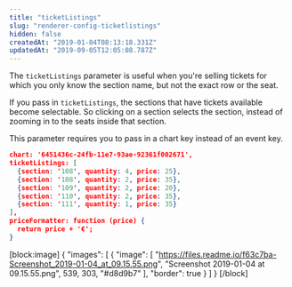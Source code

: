 ```yaml
---
title: "ticketListings"
slug: "renderer-config-ticketlistings"
hidden: false
createdAt: "2019-01-04T08:13:18.331Z"
updatedAt: "2019-09-05T12:05:08.787Z"
---
```

The `ticketListings` parameter is useful when you&#39;re selling tickets for which you only know the section name, but not the exact row or the seat.

If you pass in `ticketListings`, the sections that have tickets available become selectable. So clicking on a section selects the section, instead of zooming in to the seats inside that section.

This parameter requires you to pass in a chart key instead of an event key.
```json
chart: '6451436c-24fb-11e7-93ae-92361f002671',
ticketListings: [
  {section: '108', quantity: 4, price: 25},
  {section: '108', quantity: 2, price: 35},
  {section: '109', quantity: 2, price: 20},
  {section: '110', quantity: 2, price: 35},
  {section: '111', quantity: 1, price: 35}
],
priceFormatter: function (price) {
  return price + '€';
}
```

[block:image]
{
  &quot;images&quot;: [
    {
      &quot;image&quot;: [
        &quot;https://files.readme.io/f63c7ba-Screenshot_2019-01-04_at_09.15.55.png&quot;,
        &quot;Screenshot 2019-01-04 at 09.15.55.png&quot;,
        539,
        303,
        &quot;#d8d9b7&quot;
      ],
      &quot;border&quot;: true
    }
  ]
}
[/block]
